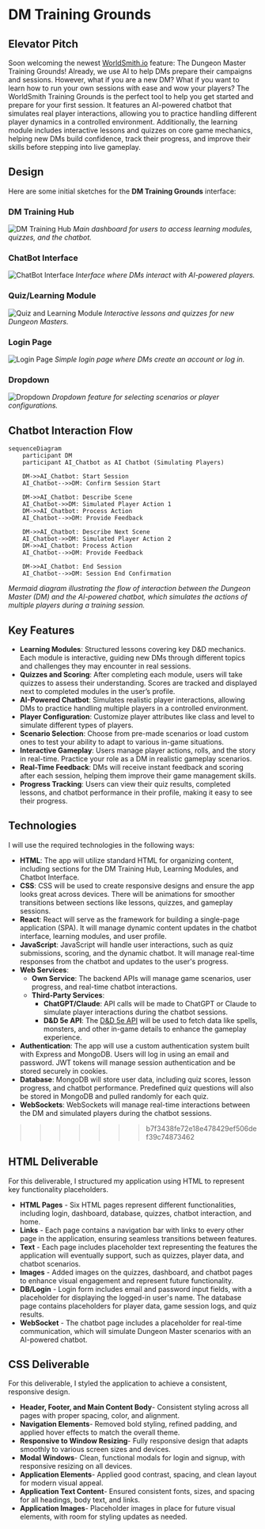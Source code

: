 # DM Training Grounds

## Elevator Pitch
Soon welcoming the newest [WorldSmith.io](https://www.worldsmith.io/) feature: The Dungeon Master Training Grounds! Already, we use AI to help DMs prepare their campaigns and sessions. However, what if you are a new DM? What if you want to learn how to run your own sessions with ease and wow your players? The WorldSmith Training Grounds is the perfect tool to help you get started and prepare for your first session. It features an AI-powered chatbot that simulates real player interactions, allowing you to practice handling different player dynamics in a controlled environment. Additionally, the learning module includes interactive lessons and quizzes on core game mechanics, helping new DMs build confidence, track their progress, and improve their skills before stepping into live gameplay.

## Design
Here are some initial sketches for the **DM Training Grounds** interface:

### DM Training Hub
![DM Training Hub](src/assets/images/DM_Training_Grounds_Homepage.png)
*Main dashboard for users to access learning modules, quizzes, and the chatbot.*

### ChatBot Interface
![ChatBot Interface](src/assets/images/ChatBot.png)
*Interface where DMs interact with AI-powered players.*

### Quiz/Learning Module
![Quiz and Learning Module](src/assets/images/Quiz:Learning.png)
*Interactive lessons and quizzes for new Dungeon Masters.*

### Login Page
![Login Page](src/assets/images/Login.png)
*Simple login page where DMs create an account or log in.*

### Dropdown
![Dropdown](src/assets/images/Dropdown.png)
*Dropdown feature for selecting scenarios or player configurations.*

## Chatbot Interaction Flow

```mermaid
sequenceDiagram
    participant DM
    participant AI_Chatbot as AI Chatbot (Simulating Players)
    
    DM->>AI_Chatbot: Start Session
    AI_Chatbot-->>DM: Confirm Session Start
    
    DM->>AI_Chatbot: Describe Scene
    AI_Chatbot->>DM: Simulated Player Action 1
    DM->>AI_Chatbot: Process Action
    AI_Chatbot-->>DM: Provide Feedback
    
    DM->>AI_Chatbot: Describe Next Scene
    AI_Chatbot->>DM: Simulated Player Action 2
    DM->>AI_Chatbot: Process Action
    AI_Chatbot-->>DM: Provide Feedback

    DM->>AI_Chatbot: End Session
    AI_Chatbot-->>DM: Session End Confirmation
```
*Mermaid diagram illustrating the flow of interaction between the Dungeon Master (DM) and the AI-powered chatbot, which simulates the actions of multiple players during a training session.*

## Key Features
- **Learning Modules**: Structured lessons covering key D&D mechanics. Each module is interactive, guiding new DMs through different topics and challenges they may encounter in real sessions.
- **Quizzes and Scoring**: After completing each module, users will take quizzes to assess their understanding. Scores are tracked and displayed next to completed modules in the user’s profile.
- **AI-Powered Chatbot**: Simulates realistic player interactions, allowing DMs to practice handling multiple players in a controlled environment.
- **Player Configuration**: Customize player attributes like class and level to simulate different types of players.
- **Scenario Selection**: Choose from pre-made scenarios or load custom ones to test your ability to adapt to various in-game situations.
- **Interactive Gameplay**: Users manage player actions, rolls, and the story in real-time. Practice your role as a DM in realistic gameplay scenarios.
- **Real-Time Feedback**: DMs will receive instant feedback and scoring after each session, helping them improve their game management skills.
- **Progress Tracking**: Users can view their quiz results, completed lessons, and chatbot performance in their profile, making it easy to see their progress.

## Technologies
I will use the required technologies in the following ways:

- **HTML**: The app will utilize standard HTML for organizing content, including sections for the DM Training Hub, Learning Modules, and Chatbot Interface.
- **CSS**: CSS will be used to create responsive designs and ensure the app looks great across devices. There will be animations for smoother transitions between sections like lessons, quizzes, and gameplay sessions.
- **React**: React will serve as the framework for building a single-page application (SPA). It will manage dynamic content updates in the chatbot interface, learning modules, and user profile.
- **JavaScript**: JavaScript will handle user interactions, such as quiz submissions, scoring, and the dynamic chatbot. It will manage real-time responses from the chatbot and updates to the user's progress.
- **Web Services**:
  - **Own Service**: The backend APIs will manage game scenarios, user progress, and real-time chatbot interactions.
  - **Third-Party Services**:
    - **ChatGPT/Claude**: API calls will be made to ChatGPT or Claude to simulate player interactions during the chatbot sessions.
    - **D&D 5e API**: The [D&D 5e API](https://www.dnd5eapi.co/) will be used to fetch data like spells, monsters, and other in-game details to enhance the gameplay experience.
- **Authentication**: The app will use a custom authentication system built with Express and MongoDB. Users will log in using an email and password. JWT tokens will manage session authentication and be stored securely in cookies.
- **Database**: MongoDB will store user data, including quiz scores, lesson progress, and chatbot performance. Predefined quiz questions will also be stored in MongoDB and pulled randomly for each quiz.
- **WebSockets**: WebSockets will manage real-time interactions between the DM and simulated players during the chatbot sessions.
>>>>>>> b7f3438fe72e18e478429ef506def39c74873462



## HTML Deliverable  

For this deliverable, I structured my application using HTML to represent key functionality placeholders.

- **HTML Pages** - Six HTML pages represent different functionalities, including login, dashboard, database, quizzes, chatbot interaction, and home.
- **Links** - Each page contains a navigation bar with links to every other page in the application, ensuring seamless transitions between features.
- **Text** - Each page includes placeholder text representing the features the application will eventually support, such as quizzes, player data, and chatbot scenarios.
- **Images** - Added images on the quizzes, dashboard, and chatbot pages to enhance visual engagement and represent future functionality.
- **DB/Login** - Login form includes email and password input fields, with a placeholder for displaying the logged-in user's name. The database page contains placeholders for player data, game session logs, and quiz results.
- **WebSocket** - The chatbot page includes a placeholder for real-time communication, which will simulate Dungeon Master scenarios with an AI-powered chatbot.


## CSS Deliverable
For this deliverable, I styled the application to achieve a consistent, responsive design.

- **Header, Footer, and Main Content Body**- Consistent styling across all pages with proper spacing, color, and alignment.
- **Navigation Elements**- Removed bold styling, refined padding, and applied hover effects to match the overall theme.
- **Responsive to Window Resizing**- Fully responsive design that adapts smoothly to various screen sizes and devices.
- **Modal Windows**- Clean, functional modals for login and signup, with responsive resizing on all devices.
- **Application Elements**- Applied good contrast, spacing, and clean layout for modern visual appeal.
- **Application Text Content**- Ensured consistent fonts, sizes, and spacing for all headings, body text, and links.
- **Application Images**- Placeholder images in place for future visual elements, with room for styling updates as needed.